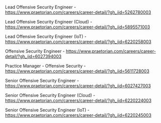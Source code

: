 Lead Offensive Security Engineer  - https://www.praetorian.com/careers/career-detail/?gh_jid=5262780003

Lead Offensive Security Engineer (Cloud) - https://www.praetorian.com/careers/career-detail/?gh_jid=5895571003

Lead Offensive Security Engineer (IoT) - https://www.praetorian.com/careers/career-detail/?gh_jid=6220258003

Offensive Security Engineer - https://www.praetorian.com/careers/career-detail/?gh_jid=6027394003

Practice Manager - Offensive Security - https://www.praetorian.com/careers/career-detail/?gh_jid=5611728003

Senior Offensive Security Engineer - https://www.praetorian.com/careers/career-detail/?gh_jid=6027427003

Senior Offensive Security Engineer (Cloud) - https://www.praetorian.com/careers/career-detail/?gh_jid=6220224003

Senior Offensive Security Engineer (IoT) - https://www.praetorian.com/careers/career-detail/?gh_jid=6220245003

